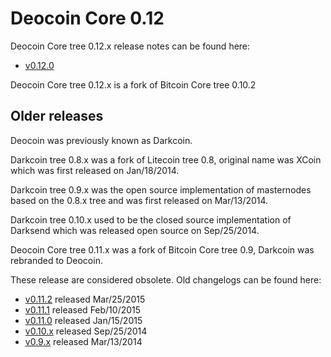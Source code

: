 Deocoin Core 0.12
==================

Deocoin Core tree 0.12.x release notes can be found here:
- [v0.12.0](release-notes/deocoin/release-notes-0.12.0.md)

Deocoin Core tree 0.12.x is a fork of Bitcoin Core tree 0.10.2



Older releases
--------------

Deocoin was previously known as Darkcoin.

Darkcoin tree 0.8.x was a fork of Litecoin tree 0.8, original name was XCoin
which was first released on Jan/18/2014.

Darkcoin tree 0.9.x was the open source implementation of masternodes based on
the 0.8.x tree and was first released on Mar/13/2014.

Darkcoin tree 0.10.x used to be the closed source implementation of Darksend
which was released open source on Sep/25/2014.

Deocoin Core tree 0.11.x was a fork of Bitcoin Core tree 0.9, Darkcoin was rebranded
to Deocoin.

These release are considered obsolete. Old changelogs can be found here:

- [v0.11.2](release-notes/deocoin/release-notes-0.11.2.md) released Mar/25/2015
- [v0.11.1](release-notes/deocoin/release-notes-0.11.1.md) released Feb/10/2015
- [v0.11.0](release-notes/deocoin/release-notes-0.11.0.md) released Jan/15/2015
- [v0.10.x](release-notes/deocoin/release-notes-0.10.0.md) released Sep/25/2014
- [v0.9.x](release-notes/deocoin/release-notes-0.9.0.md) released Mar/13/2014
